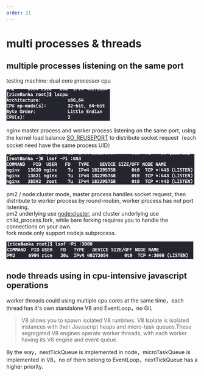 ```yaml
---
order: 21
---
```


# multi processes & threads

## multiple processes listening on the same port

testing machine: dual core processor cpu

![image](../assets/images/2022-4-1.png)

nginx master process and worker process listening on the same port, using the kernel load balance [SO_REUSEPORT](<https://man7.org/linux/man-pages/man7/socket.7.html#:~:text=SO_REUSEPORT%20(since%20Linux%203.9)>) to distribute socket request（each socket need have the same process UID）

![image](../assets/images/2022-4-2.png)

pm2 / node:cluster mode, master process handles socket request, then distribute to worker process by round-roubin, worker process has not port listening.  
pm2 underlying use [node:cluster](https://github.com/Unitech/pm2/blob/da59cb6dd761546686e5f89dbc8126672d8b3460/lib/God/ClusterMode.js), and cluster underlying use child_process.fork, while bare forking requires you to handle the connections on your own.  
fork mode only support nodejs subprocess.

![image](../assets/images/2022-4-3.png)

## node threads using in cpu-intensive javascript operations

worker threads could using multiple cpu cores at the same time，each thread has it's own standalone V8 and EventLoop，no GIL

> V8 allows you to spawn isolated V8 runtimes. V8 Isolate is isolated instances with their Javascript heaps and micro-task queues.These segregated V8 engines operate worker threads, with each worker having its V8 engine and event queue.

By the way，nextTickQueue is implemented in node，microTaskQueue is implemented in V8，no of them belong to EventLoop，nextTickQueue has a higher priority.
